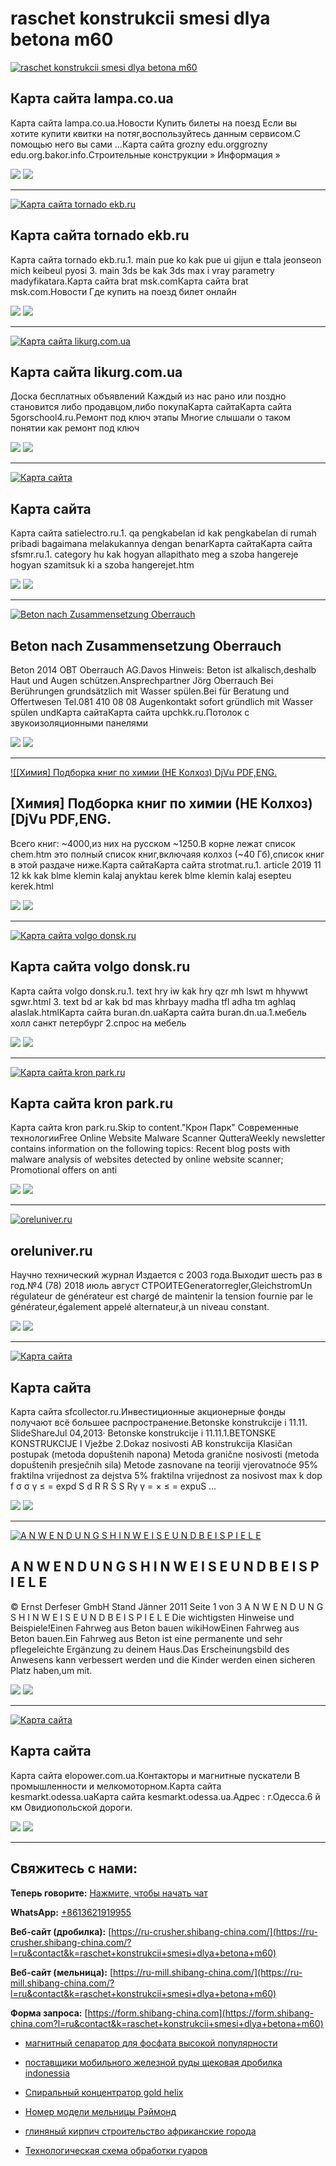# raschet konstrukcii smesi dlya betona m60

<a href="https://swt.shibang-china.com/?l=ru&img&k=raschet+konstrukcii+smesi+dlya+betona+m60" target="_blank">![raschet konstrukcii smesi dlya betona m60](http://static.shibang-china.com/all-800x300/751.jpg)</a>

## Карта сайта lampa.co.ua
Карта сайта lampa.co.ua.Новости Купить билеты на поезд Если вы хотите купити квитки на потяг,воспользуйтесь данным сервисом.С помощью него вы сами …Карта сайта grozny edu.orggrozny edu.org.bakor.info.Строительные конструкции » Информация »


<a href="https://whatsapp.shibangsoft.com/WhatsApp.php" target="_blank" title="WhatsApp">![](http://static.shibang-china.com/icon/whatsapp.png)</a> <a href="https://swt.shibang-china.com/?l=ru&icon&k=raschet+konstrukcii+smesi+dlya+betona+m60" target="_blank">![](http://static.shibang-china.com/icon/chat-ru.png)</a>

---

<a href="https://swt.shibang-china.com/?l=ru&img&k=raschet+konstrukcii+smesi+dlya+betona+m60" target="_blank">![Карта сайта tornado ekb.ru](http://static.shibang-china.com/all-800x300/1341.jpg)</a>

## Карта сайта tornado ekb.ru
Карта сайта tornado ekb.ru.1. main pue ko kak pue ui gijun e ttala jeonseon mich keibeul pyosi 3. main 3ds be kak 3ds max i vray parametry madyfikatara.Карта сайта brat msk.comКарта сайта brat msk.com.Новости Где купить на поезд билет онлайн


<a href="https://whatsapp.shibangsoft.com/WhatsApp.php" target="_blank" title="WhatsApp">![](http://static.shibang-china.com/icon/whatsapp.png)</a> <a href="https://swt.shibang-china.com/?l=ru&icon&k=raschet+konstrukcii+smesi+dlya+betona+m60" target="_blank">![](http://static.shibang-china.com/icon/chat-ru.png)</a>

---

<a href="https://swt.shibang-china.com/?l=ru&img&k=raschet+konstrukcii+smesi+dlya+betona+m60" target="_blank">![Карта сайта likurg.com.ua](http://static.shibang-china.com/all-800x300/1057.jpg)</a>

## Карта сайта likurg.com.ua
Доска бесплатных объявлений Каждый из нас рано или поздно становится либо продавцом,либо покупаКарта сайтаКарта сайта 5gorschool4.ru.Ремонт под ключ этапы Многие слышали о таком понятии как ремонт под ключ


<a href="https://whatsapp.shibangsoft.com/WhatsApp.php" target="_blank" title="WhatsApp">![](http://static.shibang-china.com/icon/whatsapp.png)</a> <a href="https://swt.shibang-china.com/?l=ru&icon&k=raschet+konstrukcii+smesi+dlya+betona+m60" target="_blank">![](http://static.shibang-china.com/icon/chat-ru.png)</a>

---

<a href="https://swt.shibang-china.com/?l=ru&img&k=raschet+konstrukcii+smesi+dlya+betona+m60" target="_blank">![Карта сайта](http://static.shibang-china.com/all-800x300/53.jpg)</a>

## Карта сайта
Карта сайта satielectro.ru.1. qa pengkabelan id kak pengkabelan di rumah pribadi bagaimana melakukannya dengan benarКарта сайтаКарта сайта sfsmr.ru.1. category hu kak hogyan allapithato meg a szoba hangereje hogyan szamitsuk ki a szoba hangerejet.htm


<a href="https://whatsapp.shibangsoft.com/WhatsApp.php" target="_blank" title="WhatsApp">![](http://static.shibang-china.com/icon/whatsapp.png)</a> <a href="https://swt.shibang-china.com/?l=ru&icon&k=raschet+konstrukcii+smesi+dlya+betona+m60" target="_blank">![](http://static.shibang-china.com/icon/chat-ru.png)</a>

---

<a href="https://swt.shibang-china.com/?l=ru&img&k=raschet+konstrukcii+smesi+dlya+betona+m60" target="_blank">![Beton nach Zusammensetzung Oberrauch](http://static.shibang-china.com/all-800x300/1488.jpg)</a>

## Beton nach Zusammensetzung Oberrauch
Beton 2014 OBT Oberrauch AG.Davos Hinweis: Beton ist alkalisch,deshalb Haut und Augen schützen.Ansprechpartner Jörg Oberrauch Bei Berührungen grundsätzlich mit Wasser spülen.Bei für Beratung und Offertwesen Tel.081 410 08 08 Augenkontakt sofort gründlich mit Wasser spülen undКарта сайтаКарта сайта upchkk.ru.Потолок с звукоизоляционными панелями


<a href="https://whatsapp.shibangsoft.com/WhatsApp.php" target="_blank" title="WhatsApp">![](http://static.shibang-china.com/icon/whatsapp.png)</a> <a href="https://swt.shibang-china.com/?l=ru&icon&k=raschet+konstrukcii+smesi+dlya+betona+m60" target="_blank">![](http://static.shibang-china.com/icon/chat-ru.png)</a>

---

<a href="https://swt.shibang-china.com/?l=ru&img&k=raschet+konstrukcii+smesi+dlya+betona+m60" target="_blank">![[Химия] Подборка книг по химии (НЕ Колхоз) [DjVu PDF,ENG.](http://static.shibang-china.com/all-800x300/632.jpg)</a>

## [Химия] Подборка книг по химии (НЕ Колхоз) [DjVu PDF,ENG.
Всего книг: ~4000,из них на русском ~1250.В корне лежат список chem.htm это полный список книг,включаяя колхоз (~40 Гб),список книг в этой раздаче ниже.Карта сайтаКарта сайта strotmat.ru.1. article 2019 11 12 kk kak blme klemin kalaj anyktau kerek blme klemin kalaj esepteu kerek.html


<a href="https://whatsapp.shibangsoft.com/WhatsApp.php" target="_blank" title="WhatsApp">![](http://static.shibang-china.com/icon/whatsapp.png)</a> <a href="https://swt.shibang-china.com/?l=ru&icon&k=raschet+konstrukcii+smesi+dlya+betona+m60" target="_blank">![](http://static.shibang-china.com/icon/chat-ru.png)</a>

---

<a href="https://swt.shibang-china.com/?l=ru&img&k=raschet+konstrukcii+smesi+dlya+betona+m60" target="_blank">![Карта сайта volgo donsk.ru](http://static.shibang-china.com/all-800x300/581.jpg)</a>

## Карта сайта volgo donsk.ru
Карта сайта volgo donsk.ru.1. text hry iw kak hry qzr mh lswt m hhywwt sgwr.html 3. text bd ar kak bd mas khrbayy madha tfl adha tm aghlaq alaslak.htmlКарта сайта buran.dn.uaКарта сайта buran.dn.ua.1.мебель холл санкт петербург 2.спрос на мебель


<a href="https://whatsapp.shibangsoft.com/WhatsApp.php" target="_blank" title="WhatsApp">![](http://static.shibang-china.com/icon/whatsapp.png)</a> <a href="https://swt.shibang-china.com/?l=ru&icon&k=raschet+konstrukcii+smesi+dlya+betona+m60" target="_blank">![](http://static.shibang-china.com/icon/chat-ru.png)</a>

---

<a href="https://swt.shibang-china.com/?l=ru&img&k=raschet+konstrukcii+smesi+dlya+betona+m60" target="_blank">![Карта сайта kron park.ru](http://static.shibang-china.com/all-800x300/633.jpg)</a>

## Карта сайта kron park.ru
Карта сайта kron park.ru.Skip to content."Крон Парк" Современные технологииFree Online Website Malware Scanner QutteraWeekly newsletter contains information on the following topics: Recent blog posts with malware analysis of websites detected by online website scanner; Promotional offers on anti


<a href="https://whatsapp.shibangsoft.com/WhatsApp.php" target="_blank" title="WhatsApp">![](http://static.shibang-china.com/icon/whatsapp.png)</a> <a href="https://swt.shibang-china.com/?l=ru&icon&k=raschet+konstrukcii+smesi+dlya+betona+m60" target="_blank">![](http://static.shibang-china.com/icon/chat-ru.png)</a>

---

<a href="https://swt.shibang-china.com/?l=ru&img&k=raschet+konstrukcii+smesi+dlya+betona+m60" target="_blank">![oreluniver.ru](http://static.shibang-china.com/all-800x300/537.jpg)</a>

## oreluniver.ru
Научно технический журнал Издается с 2003 года.Выходит шесть раз в год.№4 (78) 2018 июль август СТРОИТЕGeneratorregler,GleichstromUn régulateur de générateur est chargé de maintenir la tension fournie par le générateur,également appelé alternateur,à un niveau constant.


<a href="https://whatsapp.shibangsoft.com/WhatsApp.php" target="_blank" title="WhatsApp">![](http://static.shibang-china.com/icon/whatsapp.png)</a> <a href="https://swt.shibang-china.com/?l=ru&icon&k=raschet+konstrukcii+smesi+dlya+betona+m60" target="_blank">![](http://static.shibang-china.com/icon/chat-ru.png)</a>

---

<a href="https://swt.shibang-china.com/?l=ru&img&k=raschet+konstrukcii+smesi+dlya+betona+m60" target="_blank">![Карта сайта](http://static.shibang-china.com/all-800x300/702.jpg)</a>

## Карта сайта
Карта сайта sfcollector.ru.Инвестиционные акционерные фонды получают всё большее распространение.Betonske konstrukcije i 11.11. SlideShareJul 04,2013· Betonske konstrukcije i 11.11.1.BETONSKE KONSTRUKCIJE I Vježbe 2.Dokaz nosivosti AB konstrukcija Klasičan postupak (metoda dopuštenih napona) Metoda granične nosivosti (metoda dopuštenih presječnih sila) Metode zasnovane na teoriji vjerovatnoće 95% fraktilna vrijednost za dejstva 5% fraktilna vrijednost za nosivost max k dop f σ σ γ ≤ = expd S d R R S S Rγ γ = × ≤ = expuS …


<a href="https://whatsapp.shibangsoft.com/WhatsApp.php" target="_blank" title="WhatsApp">![](http://static.shibang-china.com/icon/whatsapp.png)</a> <a href="https://swt.shibang-china.com/?l=ru&icon&k=raschet+konstrukcii+smesi+dlya+betona+m60" target="_blank">![](http://static.shibang-china.com/icon/chat-ru.png)</a>

---

<a href="https://swt.shibang-china.com/?l=ru&img&k=raschet+konstrukcii+smesi+dlya+betona+m60" target="_blank">![A N W E N D U N G S H I N W E I S E U N D B E I S P I E L E](http://static.shibang-china.com/all-800x300/130.jpg)</a>

## A N W E N D U N G S H I N W E I S E U N D B E I S P I E L E
© Ernst Derfeser GmbH Stand Jänner 2011 Seite 1 von 3 A N W E N D U N G S H I N W E I S E U N D B E I S P I E L E Die wichtigsten Hinweise und Beispiele!Einen Fahrweg aus Beton bauen wikiHowEinen Fahrweg aus Beton bauen.Ein Fahrweg aus Beton ist eine permanente und sehr pflegeleichte Ergänzung zu deinem Haus.Das Erscheinungsbild des Anwesens kann verbessert werden und die Kinder werden einen sicheren Platz haben,um mit.


<a href="https://whatsapp.shibangsoft.com/WhatsApp.php" target="_blank" title="WhatsApp">![](http://static.shibang-china.com/icon/whatsapp.png)</a> <a href="https://swt.shibang-china.com/?l=ru&icon&k=raschet+konstrukcii+smesi+dlya+betona+m60" target="_blank">![](http://static.shibang-china.com/icon/chat-ru.png)</a>

---

<a href="https://swt.shibang-china.com/?l=ru&img&k=raschet+konstrukcii+smesi+dlya+betona+m60" target="_blank">![Карта сайта](http://static.shibang-china.com/all-800x300/1037.jpg)</a>

## Карта сайта
Карта сайта elopower.com.ua.Контакторы и магнитные пускатели В промышленности и мелкомоторном.Карта сайта kesmarkt.odessa.uaКарта сайта kesmarkt.odessa.ua.Адрес : г.Одесса.6 й км Овидиопольской дороги.


<a href="https://whatsapp.shibangsoft.com/WhatsApp.php" target="_blank" title="WhatsApp">![](http://static.shibang-china.com/icon/whatsapp.png)</a> <a href="https://swt.shibang-china.com/?l=ru&icon&k=raschet+konstrukcii+smesi+dlya+betona+m60" target="_blank">![](http://static.shibang-china.com/icon/chat-ru.png)</a>

---
## Свяжитесь с нами:

**Теперь говорите:** [Нажмите, чтобы начать чат](https://swt.shibang-china.com?l=ru&contact&k=raschet+konstrukcii+smesi+dlya+betona+m60)

**WhatsApp:**  [+8613621919955](https://whatsapp.shibangsoft.com/WhatsApp.php)

**Веб-сайт (дробилка):** [https://ru-crusher.shibang-china.com/](https://ru-crusher.shibang-china.com/?l=ru&contact&k=raschet+konstrukcii+smesi+dlya+betona+m60)

**Веб-сайт (мельница):** [https://ru-mill.shibang-china.com/](https://ru-mill.shibang-china.com/?l=ru&contact&k=raschet+konstrukcii+smesi+dlya+betona+m60)

**Форма запроса:** [https://form.shibang-china.com](https://form.shibang-china.com?l=ru&contact&k=raschet+konstrukcii+smesi+dlya+betona+m60)

* [магнитный сепаратор для фосфата высокой популярности](../16/%D0%BC%D0%B0%D0%B3%D0%BD%D0%B8%D1%82%D0%BD%D1%8B%D0%B9%20%D1%81%D0%B5%D0%BF%D0%B0%D1%80%D0%B0%D1%82%D0%BE%D1%80%20%D0%B4%D0%BB%D1%8F%20%D1%84%D0%BE%D1%81%D1%84%D0%B0%D1%82%D0%B0%20%D0%B2%D1%8B%D1%81%D0%BE%D0%BA%D0%BE%D0%B9%20%D0%BF%D0%BE%D0%BF%D1%83%D0%BB%D1%8F%D1%80%D0%BD%D0%BE%D1%81%D1%82%D0%B8.md)

* [поставщики мобильного железной руды щековая дробилка indonessia](../17/%D0%BF%D0%BE%D1%81%D1%82%D0%B0%D0%B2%D1%89%D0%B8%D0%BA%D0%B8%20%D0%BC%D0%BE%D0%B1%D0%B8%D0%BB%D1%8C%D0%BD%D0%BE%D0%B3%D0%BE%20%D0%B6%D0%B5%D0%BB%D0%B5%D0%B7%D0%BD%D0%BE%D0%B9%20%D1%80%D1%83%D0%B4%D1%8B%20%D1%89%D0%B5%D0%BA%D0%BE%D0%B2%D0%B0%D1%8F%20%D0%B4%D1%80%D0%BE%D0%B1%D0%B8%D0%BB%D0%BA%D0%B0%20indonessia.md)

* [Спиральный концентратор gold helix](../19/%D0%A1%D0%BF%D0%B8%D1%80%D0%B0%D0%BB%D1%8C%D0%BD%D1%8B%D0%B9%20%D0%BA%D0%BE%D0%BD%D1%86%D0%B5%D0%BD%D1%82%D1%80%D0%B0%D1%82%D0%BE%D1%80%20gold%20helix.md)

* [Номер модели мельницы Рэймонд](../16/%D0%9D%D0%BE%D0%BC%D0%B5%D1%80%20%D0%BC%D0%BE%D0%B4%D0%B5%D0%BB%D0%B8%20%D0%BC%D0%B5%D0%BB%D1%8C%D0%BD%D0%B8%D1%86%D1%8B%20%D0%A0%D1%8D%D0%B9%D0%BC%D0%BE%D0%BD%D0%B4.md)

* [глиняный кирпич строительство африканские города](../16/%D0%B3%D0%BB%D0%B8%D0%BD%D1%8F%D0%BD%D1%8B%D0%B9%20%D0%BA%D0%B8%D1%80%D0%BF%D0%B8%D1%87%20%D1%81%D1%82%D1%80%D0%BE%D0%B8%D1%82%D0%B5%D0%BB%D1%8C%D1%81%D1%82%D0%B2%D0%BE%20%D0%B0%D1%84%D1%80%D0%B8%D0%BA%D0%B0%D0%BD%D1%81%D0%BA%D0%B8%D0%B5%20%D0%B3%D0%BE%D1%80%D0%BE%D0%B4%D0%B0.md)

* [Технологическая схема обработки гуаров](../18/%D0%A2%D0%B5%D1%85%D0%BD%D0%BE%D0%BB%D0%BE%D0%B3%D0%B8%D1%87%D0%B5%D1%81%D0%BA%D0%B0%D1%8F%20%D1%81%D1%85%D0%B5%D0%BC%D0%B0%20%D0%BE%D0%B1%D1%80%D0%B0%D0%B1%D0%BE%D1%82%D0%BA%D0%B8%20%D0%B3%D1%83%D0%B0%D1%80%D0%BE%D0%B2.md)